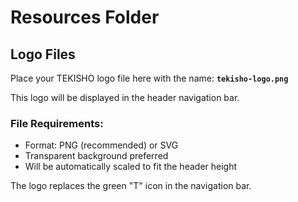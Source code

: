 # Resources Folder

## Logo Files

Place your TEKISHO logo file here with the name: **`tekisho-logo.png`**

This logo will be displayed in the header navigation bar.

### File Requirements:
- Format: PNG (recommended) or SVG
- Transparent background preferred
- Will be automatically scaled to fit the header height

The logo replaces the green "T" icon in the navigation bar.

